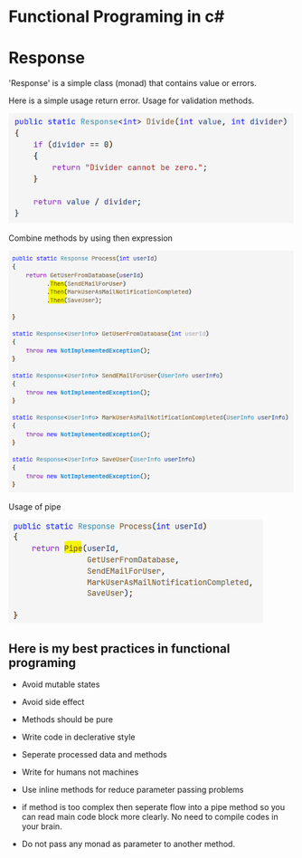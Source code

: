 # Functional Programing in c#

Response<TValue>
==============

'Response<TValue>' is a simple class (monad) that contains value or errors.

Here is a simple usage return error. Usage for validation methods.

![](./doc/DivideByZero.png)

Combine methods by using then expression

![](./doc/UsegeOfThen.PNG)

Usage of pipe

![](./doc/UsageOfPipe.PNG)


Here is my best practices in functional programing
--------------------------------------------------

- Avoid mutable states

- Avoid side effect

- Methods should be pure

- Write code in declerative style

- Seperate processed data and methods

- Write for humans not machines

- Use inline methods for reduce parameter passing problems

- if method is too complex then seperate flow into a pipe method so you can read main code block more clearly. No need to compile codes in your brain.

- Do not pass any monad as parameter to another method.
